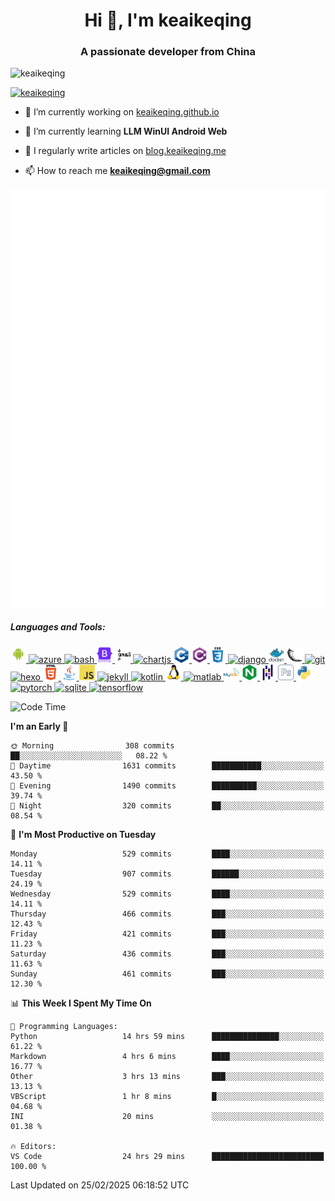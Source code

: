 <h1 align="center">Hi 👋, I'm keaikeqing</h1>
<h3 align="center">A passionate developer from China</h3>

<p align="left"> <img src="https://komarev.com/ghpvc/?username=keaikeqing&label=Profile%20views&color=0e75b6&style=flat" alt="keaikeqing" /> </p>

<p align="left"> <a href="https://github.com/ryo-ma/github-profile-trophy"><img src="https://github-profile-trophy.vercel.app/?username=keaikeqing&rank=SECRET,SSS,SS,S,AAA,AA,A,B" alt="keaikeqing" /></a> </p>

- 🔭 I’m currently working on [keaikeqing.github.io](blog.keaikeqing.me)

- 🌱 I’m currently learning **LLM WinUI Android Web**

- 📝 I regularly write articles on [blog.keaikeqing.me](blog.keaikeqing.me)

- 📫 How to reach me **<keaikeqing@gmail.com>**

<!-- 图片附加 -->
<p align="left"> <img src="./assets/github-metrics.svg" alt="metrics" /> </p>

<!-- <h5 align="left">Connect with me:</h5>
<p align="left">
<a href="https://leetcode.cn/u/keaikeqing/" target="blank"><img align="center" src="https://raw.githubusercontent.com/rahuldkjain/github-profile-readme-generator/master/src/images/icons/Social/leet-code.svg" alt="keaikeqing" height="25" width="25" /></a>
</p> -->

<h5 align="left">Languages and Tools:</h5>
<p align="left"> <a href="https://developer.android.com" target="_blank" rel="noreferrer"> <img src="https://raw.githubusercontent.com/devicons/devicon/master/icons/android/android-original-wordmark.svg" alt="android" width="25" height="25"/> </a> <a href="https://azure.microsoft.com/en-in/" target="_blank" rel="noreferrer"> <img src="https://www.vectorlogo.zone/logos/microsoft_azure/microsoft_azure-icon.svg" alt="azure" width="25" height="25"/> </a> <a href="https://www.gnu.org/software/bash/" target="_blank" rel="noreferrer"> <img src="https://www.vectorlogo.zone/logos/gnu_bash/gnu_bash-icon.svg" alt="bash" width="25" height="25"/> </a> <a href="https://getbootstrap.com" target="_blank" rel="noreferrer"> <img src="https://raw.githubusercontent.com/devicons/devicon/master/icons/bootstrap/bootstrap-plain-wordmark.svg" alt="bootstrap" width="25" height="25"/> </a> <a href="https://canvasjs.com" target="_blank" rel="noreferrer"> <img src="https://raw.githubusercontent.com/Hardik0307/Hardik0307/master/assets/canvasjs-charts.svg" alt="canvasjs" width="25" height="25"/> </a> <a href="https://www.chartjs.org" target="_blank" rel="noreferrer"> <img src="https://www.chartjs.org/media/logo-title.svg" alt="chartjs" width="25" height="25"/> </a> <a href="https://www.w3schools.com/cpp/" target="_blank" rel="noreferrer"> <img src="https://raw.githubusercontent.com/devicons/devicon/master/icons/cplusplus/cplusplus-original.svg" alt="cplusplus" width="25" height="25"/> </a> <a href="https://www.w3schools.com/cs/" target="_blank" rel="noreferrer"> <img src="https://raw.githubusercontent.com/devicons/devicon/master/icons/csharp/csharp-original.svg" alt="csharp" width="25" height="25"/> </a> <a href="https://www.w3schools.com/css/" target="_blank" rel="noreferrer"> <img src="https://raw.githubusercontent.com/devicons/devicon/master/icons/css3/css3-original-wordmark.svg" alt="css3" width="25" height="25"/> </a> <a href="https://www.djangoproject.com/" target="_blank" rel="noreferrer"> <img src="https://cdn.worldvectorlogo.com/logos/django.svg" alt="django" width="25" height="25"/> </a> <a href="https://www.docker.com/" target="_blank" rel="noreferrer"> <img src="https://raw.githubusercontent.com/devicons/devicon/master/icons/docker/docker-original-wordmark.svg" alt="docker" width="25" height="25"/> </a> <a href="https://flask.palletsprojects.com/" target="_blank" rel="noreferrer"> <img src="./assets/svg/flask.svg" alt="flask" width="25" height="25"/> </a> <a href="https://git-scm.com/" target="_blank" rel="noreferrer"> <img src="https://www.vectorlogo.zone/logos/git-scm/git-scm-icon.svg" alt="git" width="25" height="25"/> </a> <a href="hexo.io/" target="_blank" rel="noreferrer"> <img src="https://www.vectorlogo.zone/logos/hexoio/hexoio-icon.svg" alt="hexo" width="25" height="25"/> </a> <a href="https://www.w3.org/html/" target="_blank" rel="noreferrer"> <img src="https://raw.githubusercontent.com/devicons/devicon/master/icons/html5/html5-original-wordmark.svg" alt="html5" width="25" height="25"/> </a> <a href="https://www.java.com" target="_blank" rel="noreferrer"> <img src="https://raw.githubusercontent.com/devicons/devicon/master/icons/java/java-original.svg" alt="java" width="25" height="25"/> </a> <a href="https://developer.mozilla.org/en-US/docs/Web/JavaScript" target="_blank" rel="noreferrer"> <img src="https://raw.githubusercontent.com/devicons/devicon/master/icons/javascript/javascript-original.svg" alt="javascript" width="25" height="25"/> </a> <a href="https://jekyllrb.com/" target="_blank" rel="noreferrer"> <img src="https://www.vectorlogo.zone/logos/jekyllrb/jekyllrb-icon.svg" alt="jekyll" width="25" height="25"/> </a> <a href="https://kotlinlang.org" target="_blank" rel="noreferrer"> <img src="https://www.vectorlogo.zone/logos/kotlinlang/kotlinlang-icon.svg" alt="kotlin" width="25" height="25"/> </a> <a href="https://www.linux.org/" target="_blank" rel="noreferrer"> <img src="https://raw.githubusercontent.com/devicons/devicon/master/icons/linux/linux-original.svg" alt="linux" width="25" height="25"/> </a> <a href="https://www.mathworks.com/" target="_blank" rel="noreferrer"> <img src="https://upload.wikimedia.org/wikipedia/commons/2/21/Matlab_Logo.png" alt="matlab" width="25" height="25"/> </a> <a href="https://www.mysql.com/" target="_blank" rel="noreferrer"> <img src="https://raw.githubusercontent.com/devicons/devicon/master/icons/mysql/mysql-original-wordmark.svg" alt="mysql" width="25" height="25"/> </a> <a href="https://www.nginx.com" target="_blank" rel="noreferrer"> <img src="https://raw.githubusercontent.com/devicons/devicon/master/icons/nginx/nginx-original.svg" alt="nginx" width="25" height="25"/> </a> <a href="https://pandas.pydata.org/" target="_blank" rel="noreferrer"> <img src="https://raw.githubusercontent.com/devicons/devicon/2ae2a900d2f041da66e950e4d48052658d850630/icons/pandas/pandas-original.svg" alt="pandas" width="25" height="25"/> </a> <a href="https://www.photoshop.com/en" target="_blank" rel="noreferrer"> <img src="https://raw.githubusercontent.com/devicons/devicon/master/icons/photoshop/photoshop-line.svg" alt="photoshop" width="25" height="25"/> </a> <a href="https://www.python.org" target="_blank" rel="noreferrer"> <img src="https://raw.githubusercontent.com/devicons/devicon/master/icons/python/python-original.svg" alt="python" width="25" height="25"/> </a> <a href="https://pytorch.org/" target="_blank" rel="noreferrer"> <img src="https://www.vectorlogo.zone/logos/pytorch/pytorch-icon.svg" alt="pytorch" width="25" height="25"/> </a> <a href="https://www.sqlite.org/" target="_blank" rel="noreferrer"> <img src="https://www.vectorlogo.zone/logos/sqlite/sqlite-icon.svg" alt="sqlite" width="25" height="25"/> </a> <a href="https://www.tensorflow.org" target="_blank" rel="noreferrer"> <img src="https://www.vectorlogo.zone/logos/tensorflow/tensorflow-icon.svg" alt="tensorflow" width="25" height="25"/> </a> </p>

<!--START_SECTION:waka-->
![Code Time](http://img.shields.io/badge/Code%20Time-994%20hrs%2043%20mins-blue)

**I'm an Early 🐤** 

```text
🌞 Morning                308 commits         ██░░░░░░░░░░░░░░░░░░░░░░░   08.22 % 
🌆 Daytime                1631 commits        ███████████░░░░░░░░░░░░░░   43.50 % 
🌃 Evening                1490 commits        ██████████░░░░░░░░░░░░░░░   39.74 % 
🌙 Night                  320 commits         ██░░░░░░░░░░░░░░░░░░░░░░░   08.54 % 
```
📅 **I'm Most Productive on Tuesday** 

```text
Monday                   529 commits         ████░░░░░░░░░░░░░░░░░░░░░   14.11 % 
Tuesday                  907 commits         ██████░░░░░░░░░░░░░░░░░░░   24.19 % 
Wednesday                529 commits         ████░░░░░░░░░░░░░░░░░░░░░   14.11 % 
Thursday                 466 commits         ███░░░░░░░░░░░░░░░░░░░░░░   12.43 % 
Friday                   421 commits         ███░░░░░░░░░░░░░░░░░░░░░░   11.23 % 
Saturday                 436 commits         ███░░░░░░░░░░░░░░░░░░░░░░   11.63 % 
Sunday                   461 commits         ███░░░░░░░░░░░░░░░░░░░░░░   12.30 % 
```


📊 **This Week I Spent My Time On** 

```text
💬 Programming Languages: 
Python                   14 hrs 59 mins      ███████████████░░░░░░░░░░   61.22 % 
Markdown                 4 hrs 6 mins        ████░░░░░░░░░░░░░░░░░░░░░   16.77 % 
Other                    3 hrs 13 mins       ███░░░░░░░░░░░░░░░░░░░░░░   13.13 % 
VBScript                 1 hr 8 mins         █░░░░░░░░░░░░░░░░░░░░░░░░   04.68 % 
INI                      20 mins             ░░░░░░░░░░░░░░░░░░░░░░░░░   01.38 % 

🔥 Editors: 
VS Code                  24 hrs 29 mins      █████████████████████████   100.00 % 
```


 Last Updated on 25/02/2025 06:18:52 UTC
<!--END_SECTION:waka-->
